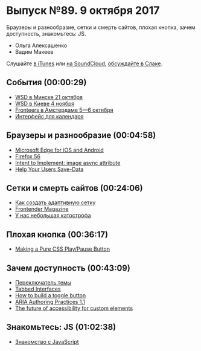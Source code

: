 # Выпуск №89. 9 октября 2017

Браузеры и разнообразие, сетки и смерть сайтов, плохая кнопка, зачем доступность, знакомьтесь: JS.

- Ольга Алексашенко
- Вадим Макеев

Слушайте [в iTunes](https://itunes.apple.com/ru/podcast/veb-standarty/id1080500016) или [на SoundCloud](https://soundcloud.com/web-standards/episode-89), [обсуждайте в Слаке](http://slack.web-standards.ru/).

## События (00:00:29)

- [WSD в Минске 21 октября](https://wsd.events/2017/10/21/)
- [WSD в Киеве 4 ноября](https://wsd.events/2017/11/04/)
- [Fronteers в Амстердаме 5—6 октября](https://fronteers.nl/congres/2017)
- [Интерфейс для календаря](https://wsevents.ru/)

## Браузеры и разнообразие (00:04:58)

- [Microsoft Edge for iOS and Android](https://blogs.windows.com/msedgedev/2017/10/05/microsoft-edge-ios-android-developer/)
- [Firefox 56](http://tanalin.com/blog/2017/10/firefox-56/)
- [Intent to Implement: image async attribute](https://groups.google.com/a/chromium.org/d/msg/blink-dev/9i6wgXv7c7c/0kiqdQkhBQAJ)
- [Help Your Users Save-Data](https://css-tricks.com/help-users-save-data/)

## Сетки и смерть сайтов (00:24:06)

- [Как создать адаптивную сетку](https://medium.com/p/89d07e48a564)
- [Frontender Magazine](https://frontender.info/)
- [У нас небольшая катострофа](https://twitter.com/frontenderinfo/status/858341226327810048)

## Плохая кнопка (00:36:17)

- [Making a Pure CSS Play/Pause Button](https://css-tricks.com/making-pure-css-playpause-button/)

## Зачем доступность (00:43:09)

- [Переключатель темы](https://medium.com/p/96174d95be75)
- [Tabbed Interfaces](https://inclusive-components.design/tabbed-interfaces/)
- [How to build a toggle button](https://youtu.be/16gvkPfPIx4)
- [ARIA Authoring Practices 1.1](https://www.w3.org/TR/wai-aria-practices-1.1/)
- [The future of accessibility for custom elements](https://robdodson.me/the-future-of-accessibility-for-custom-elements/)

## Знакомьтесь: JS (01:02:38)

- [Знакомство с JavaScript](https://htmlacademy.ru/courses/207)
